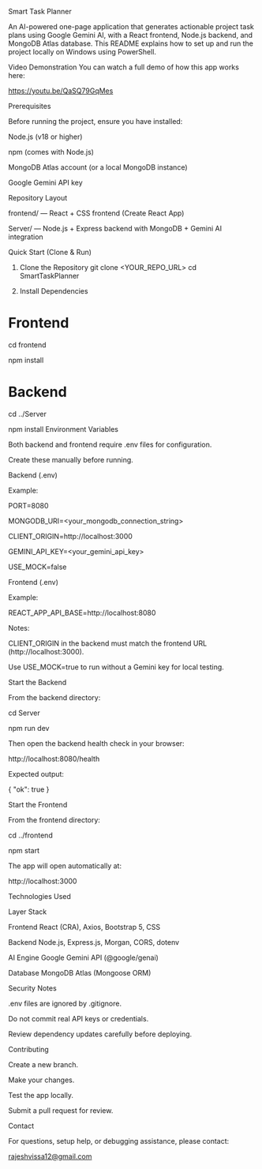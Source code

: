Smart Task Planner

An AI-powered one-page application that generates actionable project task plans using Google Gemini AI, with a React frontend, Node.js backend, and MongoDB Atlas database.
This README explains how to set up and run the project locally on Windows using PowerShell.

Video Demonstration
You can watch a full demo of how this app works here:

https://youtu.be/QaSQ79GqMes

Prerequisites

Before running the project, ensure you have installed:

Node.js (v18 or higher)

npm (comes with Node.js)

MongoDB Atlas account (or a local MongoDB instance)

Google Gemini API key

Repository Layout

frontend/   — React + CSS frontend (Create React App)

Server/     — Node.js + Express backend with MongoDB + Gemini AI integration


Quick Start (Clone & Run)
1. Clone the Repository
git clone <YOUR_REPO_URL>
cd SmartTaskPlanner

2. Install Dependencies
# Frontend
cd frontend

npm install

# Backend

cd ../Server

npm install
Environment Variables

Both backend and frontend require .env files for configuration.

Create these manually before running.

Backend (.env)

Example:

PORT=8080

MONGODB_URI=<your_mongodb_connection_string>

CLIENT_ORIGIN=http://localhost:3000

GEMINI_API_KEY=<your_gemini_api_key>

USE_MOCK=false

Frontend (.env)

Example:

REACT_APP_API_BASE=http://localhost:8080

Notes:

CLIENT_ORIGIN in the backend must match the frontend URL (http://localhost:3000).

Use USE_MOCK=true to run without a Gemini key for local testing.

Start the Backend

From the backend directory:

cd Server

npm run dev

Then open the backend health check in your browser:

http://localhost:8080/health

Expected output:

{ "ok": true }

Start the Frontend

From the frontend directory:

cd ../frontend

npm start

The app will open automatically at:

http://localhost:3000

Technologies Used

Layer	Stack

Frontend	React (CRA), Axios, Bootstrap 5, CSS

Backend	Node.js, Express.js, Morgan, CORS, dotenv

AI Engine	Google Gemini API (@google/genai)

Database	MongoDB Atlas (Mongoose ORM)

Security Notes

.env files are ignored by .gitignore.

Do not commit real API keys or credentials.

Review dependency updates carefully before deploying.

Contributing

Create a new branch.

Make your changes.

Test the app locally.

Submit a pull request for review.

Contact

For questions, setup help, or debugging assistance, please contact:

rajeshvissa12@gmail.com

